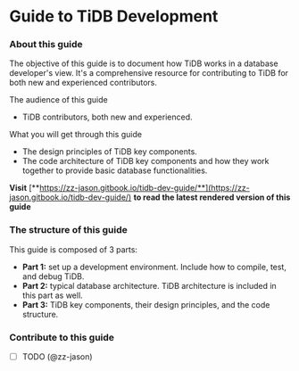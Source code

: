 # Guide to TiDB Development

### About this guide

The objective of this guide is to document how TiDB works in a database developer's view. It's a comprehensive resource for contributing to TiDB for both new and experienced contributors.

The audience of this guide

* TiDB contributors, both new and experienced.

What you will get through this guide

* The design principles of TiDB key components.
* The code architecture of TiDB key components and how they work together to provide basic database functionalities.

**Visit** [**https://zz-jason.gitbook.io/tidb-dev-guide/**](https://zz-jason.gitbook.io/tidb-dev-guide/) **to read the latest rendered version of this guide**

### The structure of this guide

This guide is composed of 3 parts:

* **Part 1:** set up a development environment. Include how to compile, test, and debug TiDB.
* **Part 2:** typical database architecture. TiDB architecture is included in this part as well.
* **Part 3:** TiDB key components, their design principles, and the code structure.

### Contribute to this guide

* [ ] TODO \(@zz-jason\)

